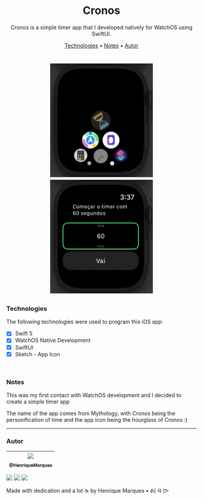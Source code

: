 <h1 align="center">
  Cronos
</h1>   

<p align="center"> Cronos is a simple timer app that I developed natively for WatchOS using SwiftUI.
  
<p align="center">
 <a href="#Technologies">Technologies</a> •
  <a href="#Notes">Notes</a> •
  <a href="#autor">Autor</a> 
</p>

<h1 align="center">
  <img alt="gif" src="./Github Images/Open.gif" height="300" />
  <img alt="gif" src="./Github Images/watch.gif" height="300" />
    
 

</h1>

### Technologies

The following technologies were used to program this iOS app:

* [x] Swift 5
* [x] WatchOS Native Development
* [x] SwiftUI
* [x] Sketch - App Icon
   
<br>

### Notes

This was my first contact with WatchOS development and I decided to create a simple timer app
   
The name of the app comes from Mythology, with Cronos being the personification of time and the app icon being the hourglass of Cronos :) 

---

### Autor 

| [<img src="https://avatars.githubusercontent.com/u/86681672?s=96&v=4" width=115><br><sub>@HenriqueMarques</sub>](https://github.com/RickyMarq) |
| :---: |

<a href = "mailto:henriquefmcosta75@gmail.com"><img src="https://img.shields.io/badge/-Gmail-%23333?style=for-the-badge&logo=gmail&logoColor=white" target="_blank"></a>
<a href="https://www.instagram.com/henrique_marques76/" target="_blank"><img src="https://img.shields.io/badge/-Instagram-%23E4405F?style=for-the-badge&logo=instagram&logoColor=white" target="_blank"></a> 
 <a href="https://www.linkedin.com/in/henrique-marques-5553581b5/" target="_blank"><img src="https://img.shields.io/badge/-LinkedIn-%230077B5?style=for-the-badge&logo=linkedin&logoColor=white" target="_blank"></a> 
 
Made with dedication and a lot ☕️ by Henrique Marques • ᕕ( ᐛ )ᕗ
